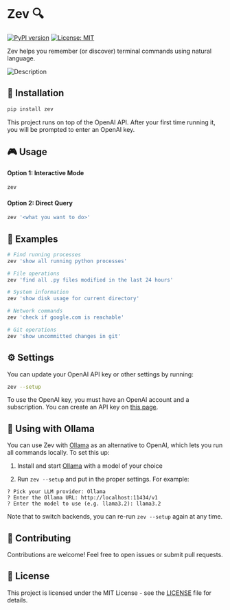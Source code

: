 # Zev 🔍

[![PyPI version](https://badge.fury.io/py/zev.svg)](https://badge.fury.io/py/zev)
[![License: MIT](https://img.shields.io/badge/License-MIT-yellow.svg)](https://opensource.org/licenses/MIT)

Zev helps you remember (or discover) terminal commands using natural language.

![Description](./.github/demo.gif)

## 🔧 Installation

```bash
pip install zev
```

This project runs on top of the OpenAI API. After your first time running it, you will be prompted to enter an OpenAI key.

## 🎮 Usage

#### Option 1: Interactive Mode

```bash
zev
```

#### Option 2: Direct Query

```bash
zev '<what you want to do>'
```

## 📝 Examples

```bash
# Find running processes
zev 'show all running python processes'

# File operations
zev 'find all .py files modified in the last 24 hours'

# System information
zev 'show disk usage for current directory'

# Network commands
zev 'check if google.com is reachable'

# Git operations
zev 'show uncommitted changes in git'
```

## ⚙️ Settings

You can update your OpenAI API key or other settings by running:

```bash
zev --setup
```

To use the OpenAI key, you must have an OpenAI account and a subscription. You can create an API key on [this page](https://platform.openai.com/settings/organization/api-keys).

## 🐪 Using with Ollama

You can use Zev with [Ollama](https://ollama.ai/) as an alternative to OpenAI, which lets you run all commands locally. To set this up:

1. Install and start [Ollama](https://ollama.com/) with a model of your choice

2. Run `zev --setup` and put in the proper settings. For example:

```
? Pick your LLM provider: Ollama
? Enter the Ollama URL: http://localhost:11434/v1
? Enter the model to use (e.g. llama3.2): llama3.2
```

Note that to switch backends, you can re-run `zev --setup` again at any time.

## 🤝 Contributing

Contributions are welcome! Feel free to open issues or submit pull requests.

## 📄 License

This project is licensed under the MIT License - see the [LICENSE](LICENSE) file for details.
